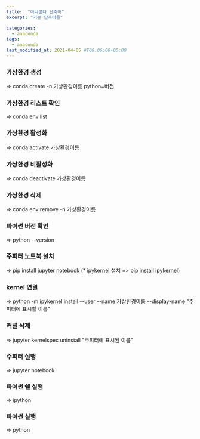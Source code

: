 ```yaml
---
title:  "아나콘다 단축어"
excerpt: "기본 단축어들"

categories:
  - anaconda
tags:
  - anaconda
last_modified_at: 2021-04-05 #T08:06:00-05:00
---
```


### 가상환경 생성
=> conda create -n 가상환경이름 python=버전

### 가상환경 리스트 확인
=> conda env list

### 가상환경 활성화
=> conda activate 가상환경이름

### 가상환경 비활성화
=> conda deactivate 가상환경이름

### 가상환경 삭제
=> conda env remove -n 가상환경이름

### 파이썬 버전 확인
=> python --version

### 주피터 노트북 설치
=> pip install jupyter notebook
(* ipykernel 설치 => pip install ipykernel)

### kernel 연결
=> python -m ipykernel install --user --name 가상환경이름 --display-name "주피터에 표시할 이름"

### 커널 삭제
=> jupyter kernelspec uninstall "주피터에 표시된 이름"

### 주피터 실행
=> jupyter notebook

### 파이썬 쉘 실행
=> ipython

### 파이썬 실행
=> python